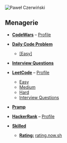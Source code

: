 ![Paweł Czerwiński](https://raw.githubusercontent.com/samsisle/menagerie/master/raw/pawel-czerwinski-pRSHSA2H_QU-unsplash.jpg)

## Menagerie

- **[CodeWars](https://github.com/samsisle/menagerie/tree/master/codewars)** – [Profile](https://www.codewars.com/users/samsisle)

- **[Daily Code Problem](https://github.com/samsisle/menagerie/tree/master/daily_code_problem)**

  - [[Easy]](https://github.com/samsisle/menagerie/tree/master/daily_code_problem/%5BEasy%5D)

- **[Interview Questions](https://github.com/samsisle/menagerie/tree/master/interview_questions)**

- **[LeetCode](https://github.com/samsisle/menagerie/tree/master/leet_code)** – [Profile](https://leetcode.com/samsisle/)

  - [Easy](https://github.com/samsisle/menagerie/tree/master/leet_code/Easy)
  - [Medium](https://github.com/samsisle/menagerie/tree/master/leet_code/Medium)
  - [Hard](https://github.com/samsisle/menagerie/tree/master/leet_code/Hard)
  - [Interview Questions](https://github.com/samsisle/menagerie/tree/master/leet_code/Interview%20Questions)

- **[Pramp](https://github.com/samsisle/menagerie/tree/master/pramp)**

- **[HackerRank](https://www.hackerrank.com/dashboard)** – [Profile](https://www.hackerrank.com/samsisle?hr_r=1)

- **[Skilled](https://github.com/samsisle/menagerie/tree/master/skilled/rating)**
  - **[Rating:](https://github.com/samsisle/menagerie/tree/master/skilled/rating)** [rating.now.sh](https://rating.now.sh/)
